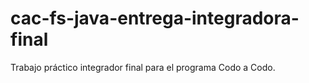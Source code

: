 # cac-fs-java-entrega-integradora-final
Trabajo práctico integrador final para el programa Codo a Codo.
